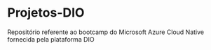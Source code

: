 # Projetos-DIO
Repositório referente ao bootcamp do Microsoft Azure Cloud Native fornecida pela plataforma DIO

